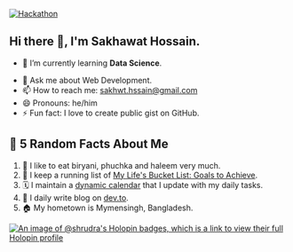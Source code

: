 <!-- [![Stand With Ukraine](https://raw.githubusercontent.com/vshymanskyy/StandWithUkraine/main/banner2-direct.svg)](https://stand-with-ukraine.pp.ua) -->
 [![Hackathon](assets/images/image.jpeg "I'm in the NASA Space Apps Challenge - National Hackathon, Bangladesh")](#) 
## Hi there 👋, I'm Sakhawat Hossain.
<!-- - 🔭 I’m currently working on <a href="https://github.com/shrudra/phpworko">phpWorko</a>. -->
- 🌱 I’m currently learning **Data Science**.
<!-- - 🚀 I’m looking to collaborate on <a href="https://github.com/shrudra/phpworko">phpWorko</a> -->
- 💬 Ask me about Web Development.
- 📫 How to reach me: <a href="mailto:sakhwt.hssain@gmail.com">sakhwt.hssain@gmail.com</a>
- 😄 Pronouns: he/him
- ⚡ Fun fact: I love to create public gist on GitHub.

## 🍿 5 Random Facts About Me

1. 🌭 I like to eat biryani, phuchka and haleem very much.
2. 📃 I keep a running list of [My Life's Bucket List: Goals to Achieve](https://shrudra.github.io/bucket-list.html).
3. 🗓️ I maintain a [dynamic calendar](https://shrudra.github.io/calendar.html) that I update with my daily tasks.
4. 📝 I daily write blog on [dev.to](https://dev.to/shrudra).
5. 🏠 My hometown is Mymensingh, Bangladesh.

[![An image of @shrudra's Holopin badges, which is a link to view their full Holopin profile](https://holopin.me/shrudra)](https://holopin.io/@shrudra)
